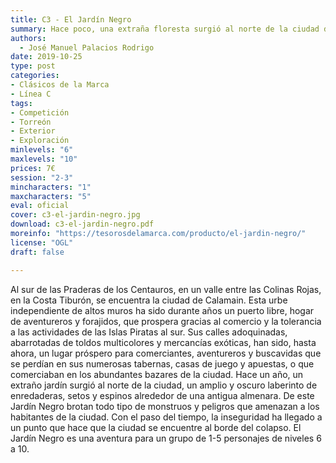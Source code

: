 ```yaml
---
title: C3 - El Jardín Negro
summary: Hace poco, una extraña floresta surgió al norte de la ciudad de Calamain, un amplio y oscuro laberinto de enredaderas, setos y espinos alrededor de una antigua almenara. De este Jardín Negro brotan todo tipo de monstruos que amenazan a los habitantes de la región. Las autoridades, desesperadas ya, buscan un grupo de aventureros corajudos dispuestos a arrostrar esta preternatural maldición.
authors:
  - José Manuel Palacios Rodrigo
date: 2019-10-25
type: post
categories:
- Clásicos de la Marca
- Línea C
tags:
- Competición
- Torreón
- Exterior
- Exploración
minlevels: "6"
maxlevels: "10"
prices: 7€
session: "2-3"
mincharacters: "1"
maxcharacters: "5"
eval: oficial
cover: c3-el-jardin-negro.jpg
download: c3-el-jardin-negro.pdf
moreinfo: "https://tesorosdelamarca.com/producto/el-jardin-negro/"
license: "OGL"
draft: false

---
```

Al sur de las Praderas de los Centauros, en un valle entre las
Colinas Rojas, en la Costa Tiburón, se encuentra la ciudad de
Calamain. Esta urbe independiente de altos muros ha sido
durante años un puerto libre, hogar de aventureros y forajidos,
que prospera gracias al comercio y la tolerancia a las
actividades de las Islas Piratas al sur. Sus calles adoquinadas,
abarrotadas de toldos multicolores y mercancías exóticas,
han sido, hasta ahora, un lugar próspero para comerciantes,
aventureros y buscavidas que se perdían en sus numerosas
tabernas, casas de juego y apuestas, o que comerciaban en los
abundantes bazares de la ciudad.
Hace un año, un extraño jardín surgió al norte de la ciudad,
un amplio y oscuro laberinto de enredaderas, setos y espinos
alrededor de una antigua almenara. De este Jardín Negro brotan
todo tipo de monstruos y peligros que amenazan a los habitantes
de la ciudad. Con el paso del tiempo, la inseguridad
ha llegado a un punto que hace que la ciudad se encuentre al
borde del colapso.
El Jardín Negro es una aventura para un grupo de 1-5 personajes
de niveles 6 a 10.
